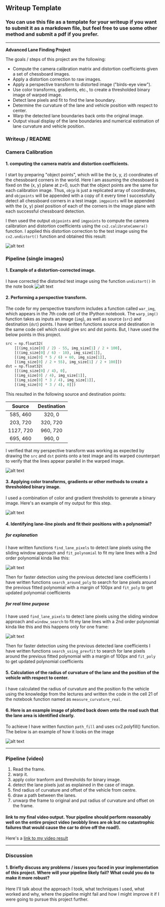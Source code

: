 ## Writeup Template

### You can use this file as a template for your writeup if you want to submit it as a markdown file, but feel free to use some other method and submit a pdf if you prefer.

---

**Advanced Lane Finding Project**

The goals / steps of this project are the following:

* Compute the camera calibration matrix and distortion coefficients given a set of chessboard images.
* Apply a distortion correction to raw images.
* Apply a perspective transform to distorted image ("birds-eye view").
* Use color transforms, gradients, etc., to create a thresholded binary image of warped image.
* Detect lane pixels and fit to find the lane boundary.
* Determine the curvature of the lane and vehicle position with respect to center.
* Warp the detected lane boundaries back onto the original image.
* Output visual display of the lane boundaries and numerical estimation of lane curvature and vehicle position.

[//]: # (Image References)

[image1]: ./output_images/original_vs_correctedboard.png "Undistorted"
[image2]: ./output_images/original_vs_correctedboard.png "Undistorted test_image"
[image3]: ./output_images/warped_img.png "Warp Example"
[image4]: ./output_images/warped_to_binarythreshold.png "Binary Example"
[image5]: ./output_images/window_image.png "Fit Visual"
[image6]: ./output_images/previous_fit_img.png "Output"
[image7]: ./output_images/final_output_of_7.png "Output"
[video1]: ./project_video_output.mp4 "Video" 


### Writeup / README

### Camera Calibration

#### 1. computing the camera matrix and distortion coefficients. 

I start by preparing "object points", which will be the (x, y, z) coordinates of the chessboard corners in the world. Here I am assuming the chessboard is fixed on the (x, y) plane at z=0, such that the object points are the same for each calibration image.  Thus, `objp` is just a replicated array of coordinates, and `objpoints` will be appended with a copy of it every time I successfully detect all chessboard corners in a test image.  `imgpoints` will be appended with the (x, y) pixel position of each of the corners in the image plane with each successful chessboard detection.  

I then used the output `objpoints` and `imgpoints` to compute the camera calibration and distortion coefficients using the `cv2.calibrateCamera()` function.  I applied this distortion correction to the test image using the `cv2.undistort()` function and obtained this result: 

![alt text][image1]

### Pipeline (single images)

#### 1. Example of a distortion-corrected image.

I have corrected the distorted test image using the function `undistort()` in the note book
![alt text][image2]


#### 2. Performing a perspective transform.

The code for my perspective transform includes a function called `war_img`, which appears in the 7th code cell of the IPython notebook.  The `warp_img()` function takes as inputs an image (`img`), as well as source (`src`) and destination (`dst`) points.  I have written functions source and destination in the same code cell which could give src and dst points. But, I have used the below points in this project.
```python
src = np.float32(
    [[(img_size[0] / 2) - 55, img_size[1] / 2 + 100],
    [((img_size[0] / 6) - 10), img_size[1]],
    [(img_size[0] * 5 / 6) + 60, img_size[1]],
    [(img_size[0] / 2 + 55), img_size[1] / 2 + 100]])
dst = np.float32(
    [[(img_size[0] / 4), 0],
    [(img_size[0] / 4), img_size[1]],
    [(img_size[0] * 3 / 4), img_size[1]],
    [(img_size[0] * 3 / 4), 0]])
```

This resulted in the following source and destination points:

| Source        | Destination   | 
|:-------------:|:-------------:| 
| 585, 460      | 320, 0        | 
| 203, 720      | 320, 720      |
| 1127, 720     | 960, 720      |
| 695, 460      | 960, 0        |

I verified that my perspective transform was working as expected by drawing the `src` and `dst` points onto a test image and its warped counterpart to verify that the lines appear parallel in the warped image.

![alt text][image3]

#### 3. Applying color transforms, gradients or other methods to create a thresholded binary image. 

I used a combination of color and gradient thresholds to generate a binary image. Here's an example of my output for this step.

![alt text][image4]

#### 4. Identifying lane-line pixels and fit their positions with a polynomial?

##### for explanation
I have written functions `find_lane_pixels` to detect lane pixels using the sliding window approach and `fit_polynomial` to fit my lane lines with a 2nd order polynomial kinda like this:

![alt text][image5]

Then for faster detection using the previous detected lane coefficients I have written functions `search_around_poly` to search for lane pixels around the previous fitted polynomial with a margin of 100px and `fit_poly` to get updated polynomial coefficients

##### for real time purpose

I have used `find_lane_pixels` to detect lane pixels using the sliding window approach and  `window_search` to fit my lane lines with a 2nd order polynomial kinda like this and this happens only for one frame:

![alt text][image6]

Then for faster detection using the previous detected lane coefficients I have written functions `search_using_prevfit` to search for lane pixels around the previous fitted polynomial with a margin of 100px and `fit_poly` to get updated polynomial coefficients


#### 5. Calculation of the radius of curvature of the lane and the position of the vehicle with respect to center.

I have calculated the radius of curvature and the position fo the vehicle using the knowledge from the lectures and written the code in the cell 21 of the notebook function named as `measure_curvature_real`.

#### 6. Here is an example image of plotted back down onto the road such that the lane area is identified clearly.

To achieve I have written function `path_fill` and uses cv2.polyfill() function. The below is an example of how it looks on the image

![alt text][image7]

---

### Pipeline (video)

1. Read the frame.
2. warp it. 
3. apply color tranform and thresholds for binary image.
4. detect the lane pixels just as explained in the case of image.
5. find radius of curvature and offset of the vehicle from centre.
5. draw a path between the lanes.
6. unwarp the frame to original and put radius of curvature and offset on the frame.

####  link to my final video output.  Your pipeline should perform reasonably well on the entire project video (wobbly lines are ok but no catastrophic failures that would cause the car to drive off the road!).

Here's a [link to my video result](./project_video_output.mp4)

---

### Discussion

#### 1. Briefly discuss any problems / issues you faced in your implementation of this project.  Where will your pipeline likely fail?  What could you do to make it more robust?

Here I'll talk about the approach I took, what techniques I used, what worked and why, where the pipeline might fail and how I might improve it if I were going to pursue this project further.  
